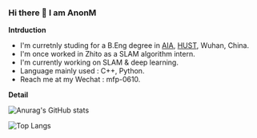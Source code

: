 ### Hi there 👋 I am AnonM

**Intrduction**

<!-- - I'm currently working. -->
- I'm curretnly studing for a B.Eng degree in [AIA](http://english.aia.hust.edu.cn/), [HUST](http://english.hust.edu.cn/), Wuhan, China.  
- I'm once worked in Zhito as a SLAM algorithm intern.
- I'm currently working on SLAM & deep learning. 
- Language mainly used : C++, Python.
- Reach me at my Wechat : mfp-0610.
<!-- - I'm currently learning HPC & distributed system. -->
<!-- - 👯 I’m looking to collaborate on ...
- 🤔 I’m looking for help with ...
- 💬 Ask me about ... -->
<!-- - 😄 Pronouns: ...
- ⚡ Fun fact: ... -->

**Detail**

![Anurag's GitHub stats](https://github-readme-stats.vercel.app/api?username=mfp0610)

![Top Langs](https://github-readme-stats.vercel.app/api/top-langs/?username=mfp0610)

<!-- &hide=javascript,html -->
